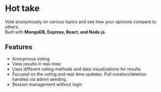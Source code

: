 # Hot take

Vote anonymously on various topics and see how your opinions compare to others.  
Built with **MongoDB, Express, React, and Node.js**.

## Features

- Anonymous voting
- View results in real-time
- Uses different voting methods and data visualizations for results
- Focused on the voting and real-time updates. Poll creation/deletion handled via admin seeding.
- Session management without login
